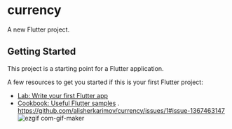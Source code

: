 # currency

A new Flutter project.

## Getting Started

This project is a starting point for a Flutter application.

A few resources to get you started if this is your first Flutter project:

- [Lab: Write your first Flutter app](https://docs.flutter.dev/get-started/codelab)
- [Cookbook: Useful Flutter samples](https://docs.flutter.dev/cookbook)
.
https://github.com/alisherkarimov/currency/issues/1#issue-1367463147
![ezgif com-gif-maker](https://user-images.githubusercontent.com/104093028/189314719-5cb27ce3-58c0-48d3-a4d3-45628b3d5f35.gif)
